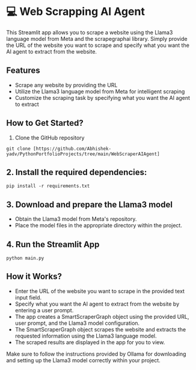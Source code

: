 # 💻 Web Scrapping AI Agent

This Streamlit app allows you to scrape a website using the Llama3 language model
from Meta and the scrapegraphai library. Simply provide the URL of the website
you want to scrape and specify what you want the AI agent to extract from the website.

## Features

- Scrape any website by providing the URL
- Utilize the Llama3 language model from Meta for intelligent scraping
- Customize the scraping task by specifying what you want the AI agent to extract

## How to Get Started?
1. Clone the GitHub repository
```
git clone [https://github.com/Abhishek-yadv/PythonPortfolioProjects/tree/main/WebScraperAIAgent]
```

## 2. Install the required dependencies:
```
pip install -r requirements.txt
```

## 3. Download and prepare the Llama3 model
- Obtain the Llama3 model from Meta's repository.
- Place the model files in the appropriate directory within the project.

## 4. Run the Streamlit App
```
python main.py
```

## How it Works?
- Enter the URL of the website you want to scrape in the provided text input field.
- Specify what you want the AI agent to extract from the website by entering a user prompt.
- The app creates a SmartScraperGraph object using the provided URL, user prompt, and the Llama3 model configuration.
- The SmartScraperGraph object scrapes the website and extracts the requested information using the Llama3 language model.
- The scraped results are displayed in the app for you to view.


Make sure to follow the instructions provided by Ollama for downloading and setting up the Llama3 model
correctly within your project.
